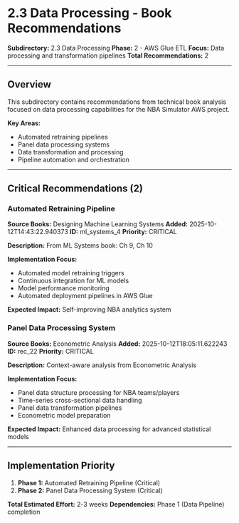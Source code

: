 # 2.3 Data Processing - Book Recommendations

**Subdirectory:** 2.3 Data Processing
**Phase:** 2 - AWS Glue ETL
**Focus:** Data processing and transformation pipelines
**Total Recommendations:** 2

---

## Overview

This subdirectory contains recommendations from technical book analysis focused on data processing capabilities for the NBA Simulator AWS project.

**Key Areas:**
- Automated retraining pipelines
- Panel data processing systems
- Data transformation and processing
- Pipeline automation and orchestration

---

## Critical Recommendations (2)

### Automated Retraining Pipeline

**Source Books:** Designing Machine Learning Systems
**Added:** 2025-10-12T14:43:22.940373
**ID:** ml_systems_4
**Priority:** CRITICAL

**Description:** From ML Systems book: Ch 9, Ch 10

**Implementation Focus:**
- Automated model retraining triggers
- Continuous integration for ML models
- Model performance monitoring
- Automated deployment pipelines in AWS Glue

**Expected Impact:** Self-improving NBA analytics system

### Panel Data Processing System

**Source Books:** Econometric Analysis
**Added:** 2025-10-12T18:05:11.622243
**ID:** rec_22
**Priority:** CRITICAL

**Description:** Context-aware analysis from Econometric Analysis

**Implementation Focus:**
- Panel data structure processing for NBA teams/players
- Time-series cross-sectional data handling
- Panel data transformation pipelines
- Econometric model preparation

**Expected Impact:** Enhanced data processing for advanced statistical models

---

## Implementation Priority

1. **Phase 1:** Automated Retraining Pipeline (Critical)
2. **Phase 2:** Panel Data Processing System (Critical)

**Total Estimated Effort:** 2-3 weeks
**Dependencies:** Phase 1 (Data Pipeline) completion




